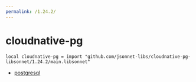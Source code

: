 ```yaml
---
permalink: /1.24.2/
---
```


# cloudnative-pg

```jsonnet
local cloudnative-pg = import "github.com/jsonnet-libs/cloudnative-pg-libsonnet/1.24.2/main.libsonnet"
```



* [postgresql](postgresql/index.md)